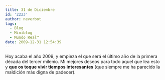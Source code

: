 ```yaml
---
title: 31 de Diciembre
id: '2223'
author: neverbot
tags:
  - Blog
  - Miniblog
  - Mundo Real™
date: 2009-12-31 12:54:39
---
```


Hoy acaba el año 2009, y empieza el que será el último año de la primera década del tercer milenio. Mi mejores deseos para todo aquel que lea esto y **que os toque vivir tiempos interesantes** (que siempre me ha parecido la maldición más digna de padecer).